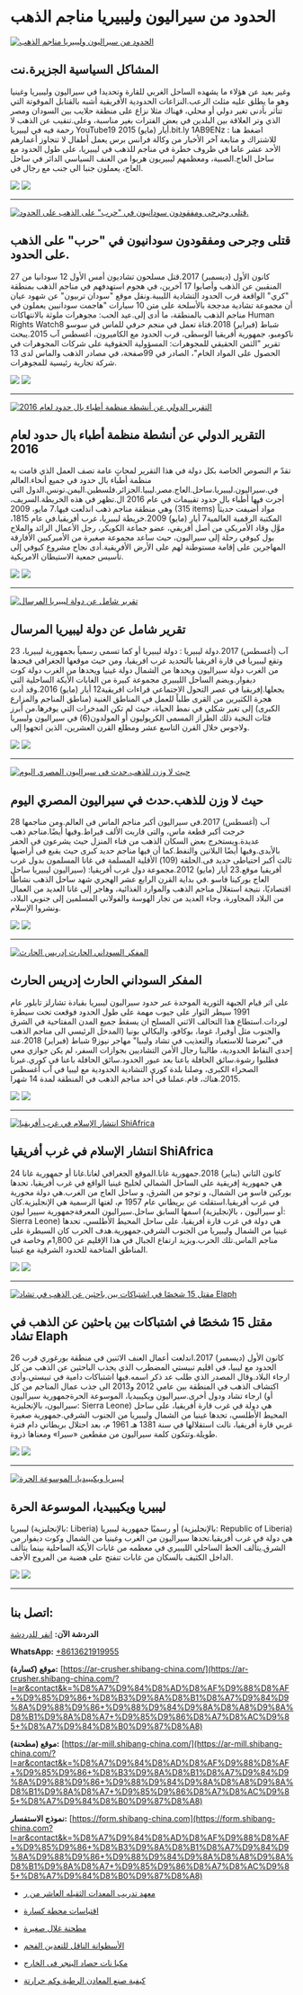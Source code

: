 # الحدود من سيراليون وليبيريا مناجم الذهب

<a href="https://swt.shibang-china.com/?l=ar&img&k=%D8%A7%D9%84%D8%AD%D8%AF%D9%88%D8%AF+%D9%85%D9%86+%D8%B3%D9%8A%D8%B1%D8%A7%D9%84%D9%8A%D9%88%D9%86+%D9%88%D9%84%D9%8A%D8%A8%D9%8A%D8%B1%D9%8A%D8%A7+%D9%85%D9%86%D8%A7%D8%AC%D9%85+%D8%A7%D9%84%D8%B0%D9%87%D8%A8" target="_blank">![الحدود من سيراليون وليبيريا مناجم الذهب](http://static.shibang-china.com/all-800x300/122.jpg)</a>

## المشاكل السياسية الجزيرة.نت
وغير بعيد عن هؤلاء ما يشهده الساحل الغربي للقارة وتحديدا في سيراليون وليبيريا وغينيا وهو ما يطلق عليه مثلث الرعب.النزاعات الحدودية الأفريقية أشبه بالقنابل الموقوتة التي تتأثر بأدنى تغير دولي أو محلي، فهناك مثلا نزاع على منطقة حلايب بين السودان ومصر الذي وتر العلاقة بين البلدين في بعض الفترات بغير مناسبة، وعلى.تنقيب عن الذهب لا رحمة فيه في ليبيريا YouTube19 أيار (مايو) 2015.bit.ly 1AB9ENz : اضغط هنا للاشتراك و متابعة آخر الأخبار من وكالة فرانس برس يعمل أطفال لا تتجاوز أعمارهم الأحد عشر عاما في ظروف خطرة في مناجم للذهب في ليبيريا، على طول الحدود مع ساحل العاج.الصبية، ومعظمهم ليبيريون هربوا من العنف السياسي الدائر في ساحل العاج، يعملون جنبا الى جنب مع رجال في.


<a href="https://whatsapp.shibangsoft.com/WhatsApp.php" target="_blank" title="WhatsApp">![](http://static.shibang-china.com/icon/whatsapp.png)</a> <a href="https://swt.shibang-china.com/?l=ar&icon&k=%D8%A7%D9%84%D8%AD%D8%AF%D9%88%D8%AF+%D9%85%D9%86+%D8%B3%D9%8A%D8%B1%D8%A7%D9%84%D9%8A%D9%88%D9%86+%D9%88%D9%84%D9%8A%D8%A8%D9%8A%D8%B1%D9%8A%D8%A7+%D9%85%D9%86%D8%A7%D8%AC%D9%85+%D8%A7%D9%84%D8%B0%D9%87%D8%A8" target="_blank">![](http://static.shibang-china.com/icon/chat-ar.png)</a>

---

<a href="https://swt.shibang-china.com/?l=ar&img&k=%D8%A7%D9%84%D8%AD%D8%AF%D9%88%D8%AF+%D9%85%D9%86+%D8%B3%D9%8A%D8%B1%D8%A7%D9%84%D9%8A%D9%88%D9%86+%D9%88%D9%84%D9%8A%D8%A8%D9%8A%D8%B1%D9%8A%D8%A7+%D9%85%D9%86%D8%A7%D8%AC%D9%85+%D8%A7%D9%84%D8%B0%D9%87%D8%A8" target="_blank">![قتلى وجرحى ومفقودون سودانيون في &quot;حرب&quot; على الذهب على الحدود.](http://static.shibang-china.com/all-800x300/995.jpg)</a>

## قتلى وجرحى ومفقودون سودانيون في &quot;حرب&quot; على الذهب على الحدود.
27 كانون الأول (ديسمبر) 2017.قتل مسلحون تشاديون أمس الأول 12 سودانيا من المنقبين عن الذهب وأصابوا 17 آخرين، في هجوم استهدفهم في مناجم الذهب بمنطقة &quot;كري&quot; الواقعة قرب الحدود التشادية الليبية.ونقل موقع &quot;سودان تربيون&quot; عن شهود عيان أن مجموعة تشادية مدججة بالأسلحة على متن 10 سيارات &quot;هاجمت سودانيين يعملون في مناجم الذهب بالمنطقة، ما أدى إلى.عيد الحب: مجوهرات ملوثة بالانتهاكات Human Rights Watch8 شباط (فبراير) 2018.فتاة تعمل في منجم حرفي للماس في سوسو ناكومبو، جمهورية أفريقيا الوسطى، قرب الحدود مع الكاميرون، أغسطس آب 2015.يبحث تقرير &quot;الثمن الحقيقي للمجوهرات: المسؤولية الحقوقية على شركات المجوهرات في الحصول على المواد الخام&quot;، الصادر في 99صفحة، في مصادر الذهب والماس لدى 13 شركة تجارية رئيسية للمجوهرات.


<a href="https://whatsapp.shibangsoft.com/WhatsApp.php" target="_blank" title="WhatsApp">![](http://static.shibang-china.com/icon/whatsapp.png)</a> <a href="https://swt.shibang-china.com/?l=ar&icon&k=%D8%A7%D9%84%D8%AD%D8%AF%D9%88%D8%AF+%D9%85%D9%86+%D8%B3%D9%8A%D8%B1%D8%A7%D9%84%D9%8A%D9%88%D9%86+%D9%88%D9%84%D9%8A%D8%A8%D9%8A%D8%B1%D9%8A%D8%A7+%D9%85%D9%86%D8%A7%D8%AC%D9%85+%D8%A7%D9%84%D8%B0%D9%87%D8%A8" target="_blank">![](http://static.shibang-china.com/icon/chat-ar.png)</a>

---

<a href="https://swt.shibang-china.com/?l=ar&img&k=%D8%A7%D9%84%D8%AD%D8%AF%D9%88%D8%AF+%D9%85%D9%86+%D8%B3%D9%8A%D8%B1%D8%A7%D9%84%D9%8A%D9%88%D9%86+%D9%88%D9%84%D9%8A%D8%A8%D9%8A%D8%B1%D9%8A%D8%A7+%D9%85%D9%86%D8%A7%D8%AC%D9%85+%D8%A7%D9%84%D8%B0%D9%87%D8%A8" target="_blank">![التقرير الدولي عن أنشطة منظمة أطباء بال حدود لعام 2016](http://static.shibang-china.com/all-800x300/274.jpg)</a>

## التقرير الدولي عن أنشطة منظمة أطباء بال حدود لعام 2016
تقدّ م النصوص الخاصة بكل دولة في هذا التقرير لمحاتٍ عامة تصف العمل الذي قامت به منظمة أطباء بال حدود في جميع أنحاء.العالم في.سيراليون.ليبيريا.ساحل.العاج.مصر.ليبيا.الجزائر.فلسطين.اليمن.تونس.الدول التي أجرت فيها أطباء بال حدود تقييمات في عام 2016 ال.تظهر في هذه الخريطة.السريف، وهي منطقة مناجم ذهب اندلعت فيها.7 مايو، 2009 (315 items) مواد أُضيفت حديثاً المكتبة الرقمية العالمية7 أيار (مايو) 2009.خريطة ليبيريا، غرب أفريقيا.في عام 1815، موَّل وقاد الأمريكي من أصل أفريقي، عضو جماعة الكويكر، رجل الأعمال الرائد والملاح بول كيوفي رحلة إلى سيراليون، حيث ساعد مجموعة صغيرة من الأميركيين الأفارقة المهاجرين على إقامة مستوطنة لهم على الأرض الأفريقية.أدى نجاح مشروع كيوفي إلى تأسيس جمعية الاستيطان الامريكية.


<a href="https://whatsapp.shibangsoft.com/WhatsApp.php" target="_blank" title="WhatsApp">![](http://static.shibang-china.com/icon/whatsapp.png)</a> <a href="https://swt.shibang-china.com/?l=ar&icon&k=%D8%A7%D9%84%D8%AD%D8%AF%D9%88%D8%AF+%D9%85%D9%86+%D8%B3%D9%8A%D8%B1%D8%A7%D9%84%D9%8A%D9%88%D9%86+%D9%88%D9%84%D9%8A%D8%A8%D9%8A%D8%B1%D9%8A%D8%A7+%D9%85%D9%86%D8%A7%D8%AC%D9%85+%D8%A7%D9%84%D8%B0%D9%87%D8%A8" target="_blank">![](http://static.shibang-china.com/icon/chat-ar.png)</a>

---

<a href="https://swt.shibang-china.com/?l=ar&img&k=%D8%A7%D9%84%D8%AD%D8%AF%D9%88%D8%AF+%D9%85%D9%86+%D8%B3%D9%8A%D8%B1%D8%A7%D9%84%D9%8A%D9%88%D9%86+%D9%88%D9%84%D9%8A%D8%A8%D9%8A%D8%B1%D9%8A%D8%A7+%D9%85%D9%86%D8%A7%D8%AC%D9%85+%D8%A7%D9%84%D8%B0%D9%87%D8%A8" target="_blank">![تقرير شامل عن دولة ليبيريا المرسال](http://static.shibang-china.com/all-800x300/224.jpg)</a>

## تقرير شامل عن دولة ليبيريا المرسال
23 آب (أغسطس) 2017.دولة ليبيريا : دولة ليبيريا أو كما تسمى رسمياً بجمهورية ليبيريا، وتقع ليبيريا في قارة افريقيا بالتحديد غرب افريقيا، ومن حيث موقعها الجغرافي فيحدها من الغرب دولة سيراليون ويحدها من الشمال دولة غينيا ويحدها من الغرب دولة كوت ديفوار.ويضم الساحل الليبيري مجموعة كبيرة من الغابات الأيكة الساحلية التي يجعلها.إفريقيا في عصر التحول الاجتماعي قراءات افريقية12 أيار (مايو) 2016.وقد أدت هجرة الكثيرين من القرى طلباً للعمل في المناطق الغنية (مناطق المناجم والمزارع الكبرى) إلى تغير شكلي في نمط الحياة، حيث لم تكن المدخرات التي يوفرها.من أبرز فئات النخبة ذلك الطراز المسمى الكريوليون أو المولدون(6) في سيراليون وليبيريا ولاجوس خلال القرن التاسع عشر ومطلع القرن العشرين، الذين اتجهوا إلى.


<a href="https://whatsapp.shibangsoft.com/WhatsApp.php" target="_blank" title="WhatsApp">![](http://static.shibang-china.com/icon/whatsapp.png)</a> <a href="https://swt.shibang-china.com/?l=ar&icon&k=%D8%A7%D9%84%D8%AD%D8%AF%D9%88%D8%AF+%D9%85%D9%86+%D8%B3%D9%8A%D8%B1%D8%A7%D9%84%D9%8A%D9%88%D9%86+%D9%88%D9%84%D9%8A%D8%A8%D9%8A%D8%B1%D9%8A%D8%A7+%D9%85%D9%86%D8%A7%D8%AC%D9%85+%D8%A7%D9%84%D8%B0%D9%87%D8%A8" target="_blank">![](http://static.shibang-china.com/icon/chat-ar.png)</a>

---

<a href="https://swt.shibang-china.com/?l=ar&img&k=%D8%A7%D9%84%D8%AD%D8%AF%D9%88%D8%AF+%D9%85%D9%86+%D8%B3%D9%8A%D8%B1%D8%A7%D9%84%D9%8A%D9%88%D9%86+%D9%88%D9%84%D9%8A%D8%A8%D9%8A%D8%B1%D9%8A%D8%A7+%D9%85%D9%86%D8%A7%D8%AC%D9%85+%D8%A7%D9%84%D8%B0%D9%87%D8%A8" target="_blank">![حيث لا وزن للذهب.حدث في سيراليون المصري اليوم](http://static.shibang-china.com/all-800x300/780.jpg)</a>

## حيث لا وزن للذهب.حدث في سيراليون المصري اليوم
28 آب (أغسطس) 2017.فى سيراليون أكبر مناجم الماس فى العالم.ومن مناجمها خرجت أكبر قطعة ماس، والتى قاربت الألف قيراط.وفيها أيضًا.مناجم ذهب عديدة.ويستخرج بعض السكان الذهب من فناء المنزل حيث يشرعون فى الحفر بالأيدى.وفيها أيضًا البلاتين والنفط.كما أن فيها مناجم حديد كبرى حيث يقبع فى أراضيها ثالث أكبر احتياطى حديد فى.الحلقة (109) الأقلية المسلمة في غانا المسلمون بدول غرب أفريقيا موقع.23 أيار (مايو) 2012.مجموعة دول غرب أفريقيا: (سيراليون ليبيريا ساحل العاج بوركينا فاسو .في بداية القرن الرابع عشر الهجري شهد ساحل الذهب نشاطًا اقتصاديًا، نتيجة استغلال مناجم الذهب والموارد الغذائية، وهاجر إلى غانا العديد من العمال من البلاد المجاورة، وجاء العديد من تجار الهوسة والفولاني المسلمين إلى جنوبي البلاد، ونشروا الإسلام.


<a href="https://whatsapp.shibangsoft.com/WhatsApp.php" target="_blank" title="WhatsApp">![](http://static.shibang-china.com/icon/whatsapp.png)</a> <a href="https://swt.shibang-china.com/?l=ar&icon&k=%D8%A7%D9%84%D8%AD%D8%AF%D9%88%D8%AF+%D9%85%D9%86+%D8%B3%D9%8A%D8%B1%D8%A7%D9%84%D9%8A%D9%88%D9%86+%D9%88%D9%84%D9%8A%D8%A8%D9%8A%D8%B1%D9%8A%D8%A7+%D9%85%D9%86%D8%A7%D8%AC%D9%85+%D8%A7%D9%84%D8%B0%D9%87%D8%A8" target="_blank">![](http://static.shibang-china.com/icon/chat-ar.png)</a>

---

<a href="https://swt.shibang-china.com/?l=ar&img&k=%D8%A7%D9%84%D8%AD%D8%AF%D9%88%D8%AF+%D9%85%D9%86+%D8%B3%D9%8A%D8%B1%D8%A7%D9%84%D9%8A%D9%88%D9%86+%D9%88%D9%84%D9%8A%D8%A8%D9%8A%D8%B1%D9%8A%D8%A7+%D9%85%D9%86%D8%A7%D8%AC%D9%85+%D8%A7%D9%84%D8%B0%D9%87%D8%A8" target="_blank">![المفكر السوداني الحارث إدريس الحارث](http://static.shibang-china.com/all-800x300/1382.jpg)</a>

## المفكر السوداني الحارث إدريس الحارث
على اثر قيام الجبهة الثورية الموحدة عبر حدود سيراليون ليبيريا بقيادة تشارلز تايلور عام 1991 سيطر الثوار على جيوب مهمة على طول الحدود فوقعت تحت سيطرة لوردات.استطاع هذا التحالف الاثني المسلح ان يسقط جميع المدن المفتاحية في الشرق والجنوب مثل أوفيرا، غوما، بوكافو، واليكالي بونيا (المدخل الرئيسي الى مناجم الذهب في.&quot;تعرضنا للاستعباد والتعذيب في تشاد وليبيا&quot; مهاجر نيوز9 شباط (فبراير) 2018.عند إحدى النقاط الحدودية، طالبنا رجال الأمن التشاديين بجوازات السفر، لم يكن جوازي معي فطلبوا رشوة.سائق الحافلة باعنا بعد عبور الحدود.سائق الحافلة باعنا في كوري.عبرنا الصحراء الكبرى، وصلنا بلدة كوري التشادية الحدودية مع ليبيا في آب أغسطس 2015.هناك، قام.عملنا في أحد مناجم الذهب في المنطقة لمدة 14 شهرا.


<a href="https://whatsapp.shibangsoft.com/WhatsApp.php" target="_blank" title="WhatsApp">![](http://static.shibang-china.com/icon/whatsapp.png)</a> <a href="https://swt.shibang-china.com/?l=ar&icon&k=%D8%A7%D9%84%D8%AD%D8%AF%D9%88%D8%AF+%D9%85%D9%86+%D8%B3%D9%8A%D8%B1%D8%A7%D9%84%D9%8A%D9%88%D9%86+%D9%88%D9%84%D9%8A%D8%A8%D9%8A%D8%B1%D9%8A%D8%A7+%D9%85%D9%86%D8%A7%D8%AC%D9%85+%D8%A7%D9%84%D8%B0%D9%87%D8%A8" target="_blank">![](http://static.shibang-china.com/icon/chat-ar.png)</a>

---

<a href="https://swt.shibang-china.com/?l=ar&img&k=%D8%A7%D9%84%D8%AD%D8%AF%D9%88%D8%AF+%D9%85%D9%86+%D8%B3%D9%8A%D8%B1%D8%A7%D9%84%D9%8A%D9%88%D9%86+%D9%88%D9%84%D9%8A%D8%A8%D9%8A%D8%B1%D9%8A%D8%A7+%D9%85%D9%86%D8%A7%D8%AC%D9%85+%D8%A7%D9%84%D8%B0%D9%87%D8%A8" target="_blank">![انتشار الإسلام في غرب أفريقيا ShiAfrica](http://static.shibang-china.com/all-800x300/333.jpg)</a>

## انتشار الإسلام في غرب أفريقيا ShiAfrica
24 كانون الثاني (يناير) 2018.جمهورية غانا.الموقع الجغرافي لغانا.غانا أو جمهورية غانا هي جمهورية إفريقية على الساحل الشمالي لخليج غينيا الواقع في غرب أفريقيا، تحدها بوركين فاسو من الشمال، و توجو من الشرق، و ساحل العاج من الغرب.هي دولة محورية في غرب أفريقيا.استقلت عن بريطاني عام 1957 م، لغتها الرسمية هي الإنجليزية.كان اسمها السابق ساحل.سيراليون المعرفةجمهورية سييرا ليون (أو سيراليون ، بالإنجليزية: Sierra Leone) هي دولة في غرب قارة أفريقيا، على ساحل المحيط الأطلسي، تحدها غينيا من الشمال وليبيريا من الجنوب الشرقي.جمهورية.هدف الحرب كان السيطرة على مناجم الماس.تلك الحرب.ويزيد ارتفاع الجبال في هذا الإقليم عن 1,800م وخاصة في المناطق المتاخمة للحدود الشرقية مع غينيا.


<a href="https://whatsapp.shibangsoft.com/WhatsApp.php" target="_blank" title="WhatsApp">![](http://static.shibang-china.com/icon/whatsapp.png)</a> <a href="https://swt.shibang-china.com/?l=ar&icon&k=%D8%A7%D9%84%D8%AD%D8%AF%D9%88%D8%AF+%D9%85%D9%86+%D8%B3%D9%8A%D8%B1%D8%A7%D9%84%D9%8A%D9%88%D9%86+%D9%88%D9%84%D9%8A%D8%A8%D9%8A%D8%B1%D9%8A%D8%A7+%D9%85%D9%86%D8%A7%D8%AC%D9%85+%D8%A7%D9%84%D8%B0%D9%87%D8%A8" target="_blank">![](http://static.shibang-china.com/icon/chat-ar.png)</a>

---

<a href="https://swt.shibang-china.com/?l=ar&img&k=%D8%A7%D9%84%D8%AD%D8%AF%D9%88%D8%AF+%D9%85%D9%86+%D8%B3%D9%8A%D8%B1%D8%A7%D9%84%D9%8A%D9%88%D9%86+%D9%88%D9%84%D9%8A%D8%A8%D9%8A%D8%B1%D9%8A%D8%A7+%D9%85%D9%86%D8%A7%D8%AC%D9%85+%D8%A7%D9%84%D8%B0%D9%87%D8%A8" target="_blank">![مقتل 15 شخصًا في اشتباكات بين باحثين عن الذهب في تشاد Elaph](http://static.shibang-china.com/all-800x300/681.jpg)</a>

## مقتل 15 شخصًا في اشتباكات بين باحثين عن الذهب في تشاد Elaph
26 كانون الأول (ديسمبر) 2017.اندلعت أعمال العنف الاثنين في منطقة بورغوري قرب الحدود مع ليبيا، في اقليم تبيستي المضطرب الذي يجذب الباحثين عن الذهب من كل ارجاء البلاد.وقال المصدر الذي طلب عد ذكر اسمه.فيها اشتباكات دامية في تبيستي.وأدى اكتشاف الذهب في المنطقة بين عامي 2012 و2013 الى جذب عمال المناجم من كل ارجاء تشاد ودول أخرى.سيراليون ويكيبيديا، الموسوعة الحرةجمهورية سيراليون (أو سيراليون، بالإنجليزية: Sierra Leone) هي دولة في غرب قارة أفريقيا، على ساحل المحيط الأطلسي، تحدها غينيا من الشمال وليبيريا من الجنوب الشرقي.جمهورية صغيرة غربي قارة أفريقيا، نالت استقلالها في سنة 1381 هـ 1961 م، بعد احتلال بريطاني دام فترة طويلة.وتتكون كلمة سيراليون من مقطعين «سيرا» ومعناها ذروة.


<a href="https://whatsapp.shibangsoft.com/WhatsApp.php" target="_blank" title="WhatsApp">![](http://static.shibang-china.com/icon/whatsapp.png)</a> <a href="https://swt.shibang-china.com/?l=ar&icon&k=%D8%A7%D9%84%D8%AD%D8%AF%D9%88%D8%AF+%D9%85%D9%86+%D8%B3%D9%8A%D8%B1%D8%A7%D9%84%D9%8A%D9%88%D9%86+%D9%88%D9%84%D9%8A%D8%A8%D9%8A%D8%B1%D9%8A%D8%A7+%D9%85%D9%86%D8%A7%D8%AC%D9%85+%D8%A7%D9%84%D8%B0%D9%87%D8%A8" target="_blank">![](http://static.shibang-china.com/icon/chat-ar.png)</a>

---

<a href="https://swt.shibang-china.com/?l=ar&img&k=%D8%A7%D9%84%D8%AD%D8%AF%D9%88%D8%AF+%D9%85%D9%86+%D8%B3%D9%8A%D8%B1%D8%A7%D9%84%D9%8A%D9%88%D9%86+%D9%88%D9%84%D9%8A%D8%A8%D9%8A%D8%B1%D9%8A%D8%A7+%D9%85%D9%86%D8%A7%D8%AC%D9%85+%D8%A7%D9%84%D8%B0%D9%87%D8%A8" target="_blank">![ليبيريا ويكيبيديا، الموسوعة الحرة](http://static.shibang-china.com/all-800x300/136.jpg)</a>

## ليبيريا ويكيبيديا، الموسوعة الحرة
ليبيريا (بالإنجليزية: Liberia) أو رسميًا جمهورية ليبيريا (بالإنجليزية: Republic of Liberia) هي دولة في غرب أفريقيا.تحدها سيراليون من الغرب وغينيا من الشمال وكوت ديفوار من الشرق.يتألف الخط الساحلي الليبيري في معظمه من غابات الأيكة الساحلية بينما يتألف الداخل الكثيف بالسكان من غابات تنفتح على هضبة من المروج الأجف.

<a href="https://whatsapp.shibangsoft.com/WhatsApp.php" target="_blank" title="WhatsApp">![](http://static.shibang-china.com/icon/whatsapp.png)</a> <a href="https://swt.shibang-china.com/?l=ar&icon&k=%D8%A7%D9%84%D8%AD%D8%AF%D9%88%D8%AF+%D9%85%D9%86+%D8%B3%D9%8A%D8%B1%D8%A7%D9%84%D9%8A%D9%88%D9%86+%D9%88%D9%84%D9%8A%D8%A8%D9%8A%D8%B1%D9%8A%D8%A7+%D9%85%D9%86%D8%A7%D8%AC%D9%85+%D8%A7%D9%84%D8%B0%D9%87%D8%A8" target="_blank">![](http://static.shibang-china.com/icon/chat-ar.png)</a>

---
## اتصل بنا:

**الدردشة الآن:** [انقر للدردشة](https://swt.shibang-china.com?l=ar&contact&k=%D8%A7%D9%84%D8%AD%D8%AF%D9%88%D8%AF+%D9%85%D9%86+%D8%B3%D9%8A%D8%B1%D8%A7%D9%84%D9%8A%D9%88%D9%86+%D9%88%D9%84%D9%8A%D8%A8%D9%8A%D8%B1%D9%8A%D8%A7+%D9%85%D9%86%D8%A7%D8%AC%D9%85+%D8%A7%D9%84%D8%B0%D9%87%D8%A8)

**WhatsApp:**  [+8613621919955](https://whatsapp.shibangsoft.com/WhatsApp.php)

**موقع (كسارة):** [https://ar-crusher.shibang-china.com/](https://ar-crusher.shibang-china.com/?l=ar&contact&k=%D8%A7%D9%84%D8%AD%D8%AF%D9%88%D8%AF+%D9%85%D9%86+%D8%B3%D9%8A%D8%B1%D8%A7%D9%84%D9%8A%D9%88%D9%86+%D9%88%D9%84%D9%8A%D8%A8%D9%8A%D8%B1%D9%8A%D8%A7+%D9%85%D9%86%D8%A7%D8%AC%D9%85+%D8%A7%D9%84%D8%B0%D9%87%D8%A8)

**موقع (مطحنة):** [https://ar-mill.shibang-china.com/](https://ar-mill.shibang-china.com/?l=ar&contact&k=%D8%A7%D9%84%D8%AD%D8%AF%D9%88%D8%AF+%D9%85%D9%86+%D8%B3%D9%8A%D8%B1%D8%A7%D9%84%D9%8A%D9%88%D9%86+%D9%88%D9%84%D9%8A%D8%A8%D9%8A%D8%B1%D9%8A%D8%A7+%D9%85%D9%86%D8%A7%D8%AC%D9%85+%D8%A7%D9%84%D8%B0%D9%87%D8%A8)

**نموذج الاستفسار:** [https://form.shibang-china.com](https://form.shibang-china.com?l=ar&contact&k=%D8%A7%D9%84%D8%AD%D8%AF%D9%88%D8%AF+%D9%85%D9%86+%D8%B3%D9%8A%D8%B1%D8%A7%D9%84%D9%8A%D9%88%D9%86+%D9%88%D9%84%D9%8A%D8%A8%D9%8A%D8%B1%D9%8A%D8%A7+%D9%85%D9%86%D8%A7%D8%AC%D9%85+%D8%A7%D9%84%D8%B0%D9%87%D8%A8)

* [معهد تدريب المعدات الثقيله العاشر من ر](../21/%D9%85%D8%B9%D9%87%D8%AF%20%D8%AA%D8%AF%D8%B1%D9%8A%D8%A8%20%D8%A7%D9%84%D9%85%D8%B9%D8%AF%D8%A7%D8%AA%20%D8%A7%D9%84%D8%AB%D9%82%D9%8A%D9%84%D9%87%20%D8%A7%D9%84%D8%B9%D8%A7%D8%B4%D8%B1%20%D9%85%D9%86%20%D8%B1.md)

* [اقتباسات محطة كسارة](../25/%D8%A7%D9%82%D8%AA%D8%A8%D8%A7%D8%B3%D8%A7%D8%AA%20%D9%85%D8%AD%D8%B7%D8%A9%20%D9%83%D8%B3%D8%A7%D8%B1%D8%A9.md)

* [مطحنة غلال صغيرة](../22/%D9%85%D8%B7%D8%AD%D9%86%D8%A9%20%D8%BA%D9%84%D8%A7%D9%84%20%D8%B5%D8%BA%D9%8A%D8%B1%D8%A9.md)

* [الأسطوانة الناقل للتعدين الفحم](../22/%D8%A7%D9%84%D8%A3%D8%B3%D8%B7%D9%88%D8%A7%D9%86%D8%A9%20%D8%A7%D9%84%D9%86%D8%A7%D9%82%D9%84%20%D9%84%D9%84%D8%AA%D8%B9%D8%AF%D9%8A%D9%86%20%D8%A7%D9%84%D9%81%D8%AD%D9%85.md)

* [مكيا نات حصاد البنجر فى الخارج](../21/%D9%85%D9%83%D9%8A%D8%A7%20%D9%86%D8%A7%D8%AA%20%D8%AD%D8%B5%D8%A7%D8%AF%20%D8%A7%D9%84%D8%A8%D9%86%D8%AC%D8%B1%20%D9%81%D9%89%20%D8%A7%D9%84%D8%AE%D8%A7%D8%B1%D8%AC.md)

* [كيفية صنع المعادن الرطبة وكم حرارتة](../22/%D9%83%D9%8A%D9%81%D9%8A%D8%A9%20%D8%B5%D9%86%D8%B9%20%D8%A7%D9%84%D9%85%D8%B9%D8%A7%D8%AF%D9%86%20%D8%A7%D9%84%D8%B1%D8%B7%D8%A8%D8%A9%20%D9%88%D9%83%D9%85%20%D8%AD%D8%B1%D8%A7%D8%B1%D8%AA%D8%A9.md)